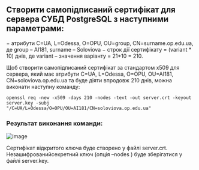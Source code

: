 ## Створити самопідписаний сертифікат для сервера СУБД PostgreSQL з наступними параметрами:
− атрибути C=UA, L=Odessa, O=OPU, OU=group, CN=surname.op.edu.ua, де group – AI181, surname – Soloviova
− строк дії сертифікату = (variant * 10) днів, де variant – значення варіанту = 21*10 = 210. 

Щоб створити самопідписаний сертифікат за стандартом x509 для сервера, який має атрибути C=UA, L=Odessa, O=OPU, OU=AI181,
CN=soloviova.op.edu.ua та буде діяти впродовж 210 днів, можна виконати наступну команду:

`openssl req -new -x509 -days 210 -nodes -text -out server.crt -keyout server.key -subj "/C=UA/L=Odessa/O=OPU/OU=AI181/CN=soloviova.op.edu.ua"`
### Результат виконання команди:
![image](https://user-images.githubusercontent.com/56130345/207858542-bd00af0b-f99b-48e9-b7c7-2d2a733ba959.png)

Сертифікат відкритого ключа буде створено у файлі server.crt. Незашифрованийсекретний ключ (опція –nodes ) буде зберігатися у файлі server.key.

